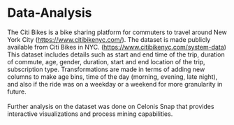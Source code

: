 # Data-Analysis

The Citi Bikes is a bike sharing platform for commuters to travel around New York City (https://www.citibikenyc.com/). The dataset is made publicly available  from Citi Bikes in NYC. (https://www.citibikenyc.com/system-data) This dataset includes details such as start and end time of the trip, duration of commute, age, gender, duration, start and end location of the trip, subscription type. Transformations are made in terms of adding new columns to make age bins, time of the day (morning, evening, late night), and also if the ride was on a weekday or a weekend for more granularity in future. 
<br>
<br>
Further analysis on the dataset was done on Celonis Snap that provides interactive visualizations and process mining capabilities.
